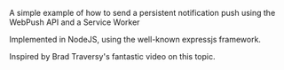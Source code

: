 A simple example of how to send a persistent notification push using the WebPush API and a Service Worker

Implemented in NodeJS, using the well-known expressjs framework. 

Inspired by Brad Traversy's fantastic video on this topic.
